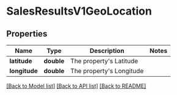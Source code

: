 # SalesResultsV1GeoLocation

## Properties
Name | Type | Description | Notes
------------ | ------------- | ------------- | -------------
**latitude** | **double** | The property&#x27;s Latitude | 
**longitude** | **double** | The property&#x27;s Longitude | 

[[Back to Model list]](../../README.md#documentation-for-models) [[Back to API list]](../../README.md#documentation-for-api-endpoints) [[Back to README]](../../README.md)

